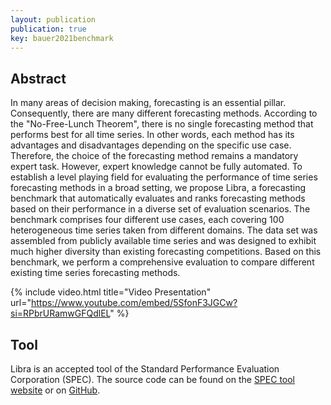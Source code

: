 ```yaml
---
layout: publication
publication: true
key: bauer2021benchmark
---
```


## Abstract
In many areas of decision making, forecasting is an essential pillar. Consequently, there are many different forecasting methods. According to the "No-Free-Lunch Theorem", there is no single forecasting method that performs best for all time series. In other words, each method has its advantages and disadvantages depending on the specific use case. Therefore, the choice of the forecasting method remains a mandatory expert task. However, expert knowledge cannot be fully automated. To establish a level playing field for evaluating the performance of time series forecasting methods in a broad setting, we propose Libra, a forecasting benchmark that automatically evaluates and ranks forecasting methods based on their performance in a diverse set of evaluation scenarios. The benchmark comprises four different use cases, each covering 100 heterogeneous time series taken from different domains. The data set was assembled from publicly available time series and was designed to exhibit much higher diversity than existing forecasting competitions. Based on this benchmark, we perform a comprehensive evaluation to compare different existing time series forecasting methods.

{% include video.html title="Video Presentation" url="https://www.youtube.com/embed/5SfonF3JGCw?si=RPbrURamwGFQdlEL" %}

## Tool
Libra is an accepted tool of the Standard Performance Evaluation Corporation (SPEC). The source code can be found on the [SPEC tool website](https://research.spec.org/tools/overview/libra/) or on [GitHub](https://github.com/DescartesResearch/ForecastBenchmark). 